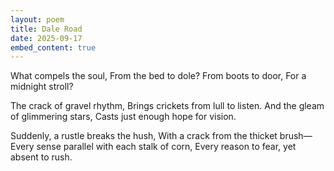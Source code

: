 ```yaml
---
layout: poem
title: Dale Road
date: 2025-09-17
embed_content: true
---
```

What compels the soul, 
From the bed to dole?
From boots to door,
For a midnight stroll?

The crack of gravel rhythm,
Brings crickets from lull to listen.
And the gleam of glimmering stars,
Casts just enough hope for vision.

Suddenly, a rustle breaks the hush,
With a crack from the thicket brush—
Every sense parallel with each stalk of corn,
Every reason to fear, yet absent to rush.